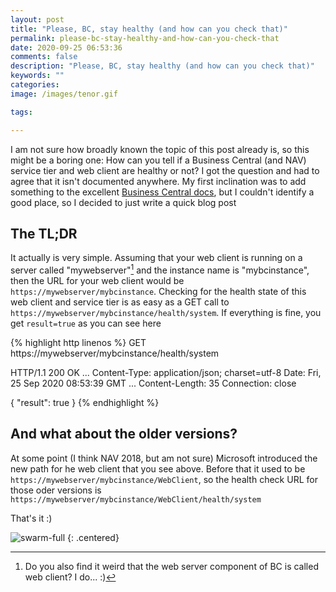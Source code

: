 ```yaml
---
layout: post
title: "Please, BC, stay healthy (and how can you check that)"
permalink: please-bc-stay-healthy-and-how-can-you-check-that
date: 2020-09-25 06:53:36
comments: false
description: "Please, BC, stay healthy (and how can you check that)"
keywords: ""
categories:
image: /images/tenor.gif

tags:

---
```


I am not sure how broadly known the topic of this post already is, so this might be a boring one: How can you tell if a Business Central (and NAV) service tier and web client are healthy or not? I got the question and had to agree that it isn't documented anywhere. My first inclination was to add something to the excellent [Business Central docs][bc-docs], but I couldn't identify a good place, so I decided to just write a quick blog post

## The TL;DR
It actually is very simple. Assuming that your web client is running on a server called "mywebserver"[^1] and the instance name is "mybcinstance", then the URL for your web client would be `https://mywebserver/mybcinstance`. Checking for the health state of this web client and service tier is as easy as a GET call to `https://mywebserver/mybcinstance/health/system`. If everything is fine, you get `result=true` as you can see here 

{% highlight http linenos %}
GET https://mywebserver/mybcinstance/health/system

HTTP/1.1 200 OK
...
Content-Type: application/json; charset=utf-8
Date: Fri, 25 Sep 2020 08:53:39 GMT
...
Content-Length: 35
Connection: close

{
  "result": true
}
{% endhighlight %}

## And what about the older versions?
At some point (I think NAV 2018, but am not sure) Microsoft introduced the new path for he web client that you see above. Before that it used to be `https://mywebserver/mybcinstance/WebClient`, so the health check URL for those oder versions is `https://mywebserver/mybcinstance/WebClient/health/system`

That's it :)

![swarm-full](/images/tenor.gif)
{: .centered}

[bc-docs]: https://docs.microsoft.com/en-us/dynamics365/business-central/?WT.mc_id=BA-MVP-5002758
[^1]: Do you also find it weird that the web server component of BC is called web client? I do... :)